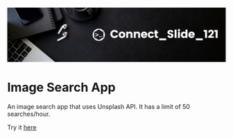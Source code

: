 ![alt text](https://github.com/Connectslide121/Image-search-app/blob/main/Connect_banner_github.png)

# Image Search App

An image search app that uses Unsplash API. It has a limit of 50 searches/hour.

Try it [here](https://connectslide121.github.io/Image-search-app/)
